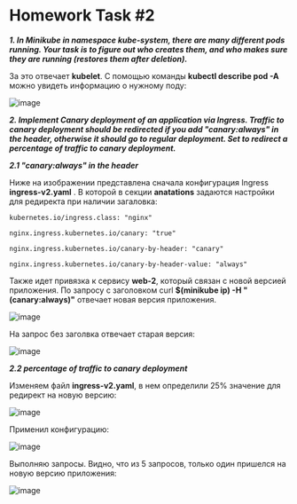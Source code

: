 # Homework Task #2

_**1. In Minikube in namespace kube-system, there are many different pods running. Your task is to figure out who creates them, and who makes sure they are running (restores them after deletion).**_

За это отвечает **kubelet**. С помощью команды **kubectl describe pod -A** можно увидеть информацию о нужному поду:

![image](https://user-images.githubusercontent.com/72750543/150912571-0558b923-ea63-4951-8435-e2a508d85aa8.png)






_**2. Implement Canary deployment of an application via Ingress. Traffic to canary deployment should be redirected if you add "canary:always" in the header, otherwise it should go to regular deployment. Set to redirect a percentage of traffic to canary deployment.**_


_**2.1 "canary:always" in the header**_ 

Ниже на изображении представлена сначала конфигурация Ingress **ingress-v2.yaml** . В которой в секции **anatations** задаются настройки для редиректа при наличии загаловка:

    kubernetes.io/ingress.class: "nginx"
    
    nginx.ingress.kubernetes.io/canary: "true"
    
    nginx.ingress.kubernetes.io/canary-by-header: "canary"
    
    nginx.ingress.kubernetes.io/canary-by-header-value: "always"
    
Также идет привязка к сервису **web-2**,  который связан с новой версией приложения.
По запросу с заголовком curl **$(minikube ip) -H "(canary:always)"** отвечает новая версия приложения.  

![image](https://user-images.githubusercontent.com/72750543/150913593-796e90f9-e76f-4bf6-9bf7-f61ac4832308.png)

На запрос без заголвка отвечает старая версия:

![image](https://user-images.githubusercontent.com/72750543/150915036-048b5213-b401-4424-b504-e9912638132d.png)





_**2.2  percentage of traffic to canary deployment**_


Изменяем файл **ingress-v2.yaml**, в нем определили 25% значение для редирект на новую версию:

![image](https://user-images.githubusercontent.com/72750543/150915468-56f7c562-f28c-40be-b085-848bb70ba218.png)

Применил конфигурацию:

![image](https://user-images.githubusercontent.com/72750543/150916121-5ac987bb-9085-4e2b-a448-7aedbcae10eb.png)

Выполняю запросы. Видно, что из 5 запросов, только один пришелся на новую версию приложения:

![image](https://user-images.githubusercontent.com/72750543/150916200-a2beb6e9-2bcb-43a5-ace9-6fa2c3b41127.png)


